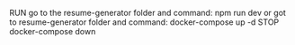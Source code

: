 RUN 
go to the resume-generator folder and command: npm run dev
or got to resume-generator folder and command: docker-compose up -d
STOP
docker-compose down
